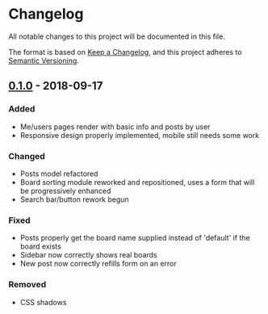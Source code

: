 # Changelog
All notable changes to this project will be documented in this file.

The format is based on [Keep a Changelog](https://keepachangelog.com/en/1.0.0/),
and this project adheres to [Semantic Versioning](https://semver.org/spec/v2.0.0.html).

## [0.1.0] - 2018-09-17
### Added
- Me/users pages render with basic info and posts by user
- Responsive design properly implemented, mobile still needs some work

### Changed
- Posts model refactored
- Board sorting module reworked and repositioned, uses a form that will be progressively enhanced
- Search bar/button rework begun

### Fixed
- Posts properly get the board name supplied instead of 'default' if the board exists
- Sidebar now correctly shows real boards
- New post now correctly refills form on an error

### Removed
- CSS shadows

[0.1.0]: https://github.com/brycemcconnell/artily/compare/v0.1.0...v0.0.1